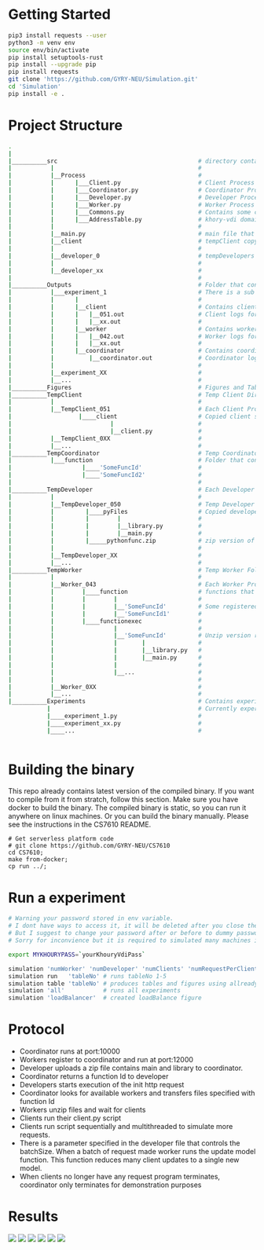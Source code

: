 # Getting Started
```bash
pip3 install requests --user
python3 -m venv env
source env/bin/activate
pip install setuptools-rust
pip install --upgrade pip
pip install requests
git clone 'https://github.com/GYRY-NEU/Simulation.git'
cd 'Simulation'
pip install -e .
```
# Project Structure
```bash
.
|                                            
|__________src                                        # directory contains src code of project
|           |                                         #
|           |__Process                                #        
|           |      |___Client.py                      # Client Process                
|           |      |___Coordinator.py                 # Coordinator Process                     
|           |      |___Developer.py                   # Developer Process                   
|           |      |___Worker.py                      # Worker Process                
|           |      |___Commons.py                     # Contains some common commands used in processes                 
|           |      |___AddressTable.py                # khory-vdi domain ip table                      
|           |                                         #
|           |__main.py                                # main file that is called with simulation package     
|           |__client                                 # tempClient copy this folder    
|           |                                         #
|           |__developer_0                            # tempDevelopers copy this folder, they differ by developer id         
|           |                                         #
|           |__developer_xx                           #               
|                                                     #
|__________Outputs                                    # Folder that contains logs
|           |___experiment_1                          # There is a sub directory for each experiment          
|           |      |                                  #      
|           |      |__client                          # Contains client logs         
|           |      |   |__051.out                     # Client logs for the client process run on khoury-vdi-50                  
|           |      |   |__xx.out                      #                  
|           |      |__worker                          # Contains worker logs          
|           |      |   |__042.out                     # Worker logs for the worker process run on khoury-vdi-42                   
|           |      |   |__xx.out                      #                  
|           |      |__coordinator                     # Contains coordinator log               
|           |          |__coordinator.out             # Coordinator log                         
|           |                                         #
|           |__experiment_XX                          #              
|           |__...                                    #    
|__________Figures                                    # Figures and Tables are generated into this folder  
|__________TempClient                                 # Temp Client Dir      
|           |                                         #
|           |__TempClient_051                         # Each Client Process will have their own folder             
|                   |____client                       # Copied client src code                
|                            |                        #                
|                            |__client.py             #                          
|           |__TempClient_0XX                         #               
|           |__...                                    #    
|__________TempCoordinator                            # Temp Coordinator Folder          
|           |___function                              # Folder that contains functions that registered to coordinator          
|                    |____'SomeFuncId'                #                        
|                    |____'SomeFuncId2'               #                                             
|                                                     #
|__________TempDeveloper                              # Each Developer Process will have their own folder         
|           |                                         #
|           |__TempDeveloper_050                      # Temp Developer Dir                 
|           |         |____pyFiles                    # Copied developer src code                   
|           |         |        |                      #                  
|           |         |        |__library.py          #                              
|           |         |        |__main.py             #                           
|           |         |_____pythonfunc.zip            # zip version of of src code                         
|           |                                         #
|           |__TempDeveloper_XX                       #                 
|           |__...                                    #    
|__________TempWorker                                 # Temp Worker Folder      
|           |                                         #
|           |__Worker_043                             # Each Worker Process will have their own folder                     
|           |        |____function                    # functions that are present in the worker in zip                         
|           |        |        |                       #                            
|           |        |        |__'SomeFuncId'         # Some registered function
|           |        |        |__'SomeFuncId1'        #
|           |        |____functionexec                #                             
|           |                 |                       #                            
|           |                 |__'SomeFuncId'         # Unzip version registered function
|           |                 |       |               #
|           |                 |       |__library.py   #
|           |                 |       |__main.py      #
|           |                 |                       #
|           |                 |__...                  #   
|           |                                         #
|           |__Worker_0XX                             #                       
|           |__...                                    #                
|__________Experiments                                # Contains experiment types                  
           |                                          # Currently experiment_1.py used only         
           |____experiment_1.py                       #                             
           |____experiment_xx.py                      #                              
           |____...                                   #                 
                                
```  
# Building the binary

This repo already contains latest version of the compiled binary. If you want to compile from it from stratch, follow this section. 
Make sure you have docker to build the binary. The compiled binary is static, so you can run it anywhere on linux machines. Or you can build the binary manually. Please see the instructions in the CS7610 README.

```
# Get serverless platform code
# git clone https://github.com/GYRY-NEU/CS7610
cd CS7610;
make from-docker;
cp run ../;
```

# Run a experiment                                
                                
```bash
# Warning your password stored in env variable.
# I dont have ways to access it, it will be deleted after you close the session
# But I suggest to change your password after or before to dummy password.
# Sorry for inconvience but it is required to simulated many machines in automated fashion.

export MYKHOURYPASS=`yourKhouryVdiPass`

```
```bash
simulation 'numWorker' 'numDeveloper' 'numClients' 'numRequestPerClient' 'numThreadPerClient' 'expNum'
simulation run   'tableNo' # runs tableNo 1-5
simulation table 'tableNo' # produces tables and figures using allready run experiments tableNo 1-5
simulation 'all'           # runs all experiments
simulation 'loadBalancer'  # created loadBalance figure

```
# Protocol
  - Coordinator runs at port:10000
  - Workers register to coordinator and run at port:12000
  - Developer uploads a zip file contains main and library to coordinator.
  - Coordinator returns a function Id to developer
  - Developers starts execution of the init http request
  - Coordinator looks for available workers and transfers files specified with function Id
  - Workers unzip files and wait for clients
  - Clients run their client.py script
  - Clients run script sequentially and multithreaded to simulate more requests.
  - There is a parameter specified in the developer file that controls the batchSize. When a batch of request made worker runs the update model function. This    function reduces many client updates to a single new model.
  - When clients no longer have any request program terminates, coordinator only terminates for demonstration purposes
# Results

<div>
  <img src="https://raw.githubusercontent.com/GYRY-NEU/Simulation/master/Figures/Worker%20Count%20Effect.png">
  <img src="https://raw.githubusercontent.com/GYRY-NEU/Simulation/master/Figures/LoadBalancer.png">   
  <img src="https://raw.githubusercontent.com/GYRY-NEU/Simulation/master/Figures/Client%20Count%20Effect.png">
  <img src="https://raw.githubusercontent.com/GYRY-NEU/Simulation/master/Figures/Developer%20Count%20Effect.png">
  <img src="https://raw.githubusercontent.com/GYRY-NEU/Simulation/master/Figures/Serial%20Req%20Count%20Effect.png">
  <img src="https://raw.githubusercontent.com/GYRY-NEU/Simulation/master/Figures/Thread%20Count%20Effect.png">
 </div>

